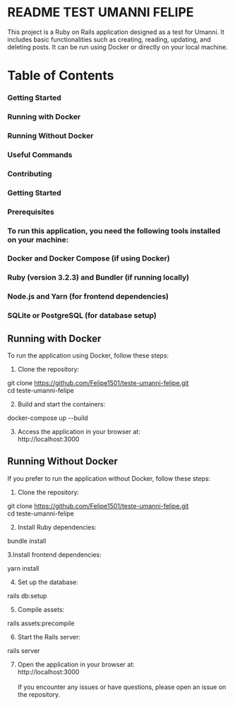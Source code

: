 # README TEST UMANNI FELIPE


This project is a Ruby on Rails application designed as a test for Umanni. It includes basic functionalities such as creating, reading, updating, and deleting posts. It can be run using Docker or directly on your local machine.<br>

# Table of Contents
### Getting Started
### Running with Docker
### Running Without Docker
### Useful Commands
### Contributing
### Getting Started
### Prerequisites
### To run this application, you need the following tools installed on your machine:

### Docker and Docker Compose (if using Docker)
### Ruby (version 3.2.3) and Bundler (if running locally)
### Node.js and Yarn (for frontend dependencies)
### SQLite or PostgreSQL (for database setup)


## Running with Docker
To run the application using Docker, follow these steps:<br>

1. Clone the repository:<br>

git clone https://github.com/Felipe1501/teste-umanni-felipe.git<br>
cd teste-umanni-felipe

2. Build and start the containers:<br>

docker-compose up --build

3. Access the application in your browser at:<br>
http://localhost:3000

## Running Without Docker
If you prefer to run the application without Docker, follow these steps:<br>

1. Clone the repository:

git clone https://github.com/Felipe1501/teste-umanni-felipe.git<br>
cd teste-umanni-felipe

2. Install Ruby dependencies:<br>

bundle install

3.Install frontend dependencies:<br>

yarn install

4. Set up the database:<br>

rails db:setup

5. Compile assets:<br>

rails assets:precompile

6. Start the Rails server:<br>

rails server

7. Open the application in your browser at: <br>
http://localhost:3000
<br><br>
If you encounter any issues or have questions, please open an issue on the repository. 
